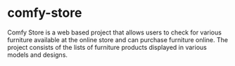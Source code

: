 # comfy-store

Comfy Store is a web based project that allows users to check for various furniture available at the online store and can purchase furniture online. 
The project consists of the lists of furniture products displayed in various models and designs.
